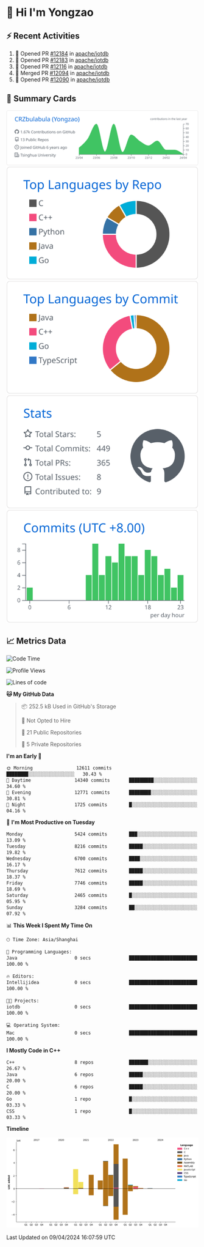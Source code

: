 # 👋 Hi I'm Yongzao

## ⚡ Recent Activities
<!--START_SECTION:activity-->
1. 💪 Opened PR [#12184](https://github.com/apache/iotdb/pull/12184) in [apache/iotdb](https://github.com/apache/iotdb)
2. 💪 Opened PR [#12183](https://github.com/apache/iotdb/pull/12183) in [apache/iotdb](https://github.com/apache/iotdb)
3. 💪 Opened PR [#12116](https://github.com/apache/iotdb/pull/12116) in [apache/iotdb](https://github.com/apache/iotdb)
4. 🎉 Merged PR [#12094](https://github.com/apache/iotdb/pull/12094) in [apache/iotdb](https://github.com/apache/iotdb)
5. 💪 Opened PR [#12090](https://github.com/apache/iotdb/pull/12090) in [apache/iotdb](https://github.com/apache/iotdb)
<!--END_SECTION:activity-->

## 🎑 Summary Cards

[![](https://raw.githubusercontent.com/CRZbulabula/CRZbulabula/main/profile-summary-card-output/github/0-profile-details.svg)](https://github.com/vn7n24fzkq/github-profile-summary-cards)
[![](https://raw.githubusercontent.com/CRZbulabula/CRZbulabula/main/profile-summary-card-output/github/1-repos-per-language.svg)](https://github.com/vn7n24fzkq/github-profile-summary-cards) [![](https://raw.githubusercontent.com/CRZbulabula/CRZbulabula/main/profile-summary-card-output/github/2-most-commit-language.svg)](https://github.com/vn7n24fzkq/github-profile-summary-cards)
[![](https://raw.githubusercontent.com/CRZbulabula/CRZbulabula/main/profile-summary-card-output/github/3-stats.svg)](https://github.com/vn7n24fzkq/github-profile-summary-cards) [![](https://raw.githubusercontent.com/CRZbulabula/CRZbulabula/main/profile-summary-card-output/github/4-productive-time.svg)](https://github.com/vn7n24fzkq/github-profile-summary-cards)

## 📈 Metrics Data

<!--START_SECTION:waka-->
![Code Time](http://img.shields.io/badge/Code%20Time-606%20hrs%2038%20mins-blue)

![Profile Views](http://img.shields.io/badge/Profile%20Views-0-blue)

![Lines of code](https://img.shields.io/badge/From%20Hello%20World%20I%27ve%20Written-26.7%20million%20lines%20of%20code-blue)

**🐱 My GitHub Data** 

> 📦 252.5 kB Used in GitHub's Storage 
 > 
> 🚫 Not Opted to Hire
 > 
> 📜 21 Public Repositories 
 > 
> 🔑 5 Private Repositories 
 > 
**I'm an Early 🐤** 

```text
🌞 Morning                12611 commits       ████████░░░░░░░░░░░░░░░░░   30.43 % 
🌆 Daytime                14340 commits       █████████░░░░░░░░░░░░░░░░   34.60 % 
🌃 Evening                12771 commits       ████████░░░░░░░░░░░░░░░░░   30.81 % 
🌙 Night                  1725 commits        █░░░░░░░░░░░░░░░░░░░░░░░░   04.16 % 
```
📅 **I'm Most Productive on Tuesday** 

```text
Monday                   5424 commits        ███░░░░░░░░░░░░░░░░░░░░░░   13.09 % 
Tuesday                  8216 commits        █████░░░░░░░░░░░░░░░░░░░░   19.82 % 
Wednesday                6700 commits        ████░░░░░░░░░░░░░░░░░░░░░   16.17 % 
Thursday                 7612 commits        █████░░░░░░░░░░░░░░░░░░░░   18.37 % 
Friday                   7746 commits        █████░░░░░░░░░░░░░░░░░░░░   18.69 % 
Saturday                 2465 commits        █░░░░░░░░░░░░░░░░░░░░░░░░   05.95 % 
Sunday                   3284 commits        ██░░░░░░░░░░░░░░░░░░░░░░░   07.92 % 
```


📊 **This Week I Spent My Time On** 

```text
🕑︎ Time Zone: Asia/Shanghai

💬 Programming Languages: 
Java                     0 secs              █████████████████████████   100.00 % 

🔥 Editors: 
Intellijidea             0 secs              █████████████████████████   100.00 % 

🐱‍💻 Projects: 
iotdb                    0 secs              █████████████████████████   100.00 % 

💻 Operating System: 
Mac                      0 secs              █████████████████████████   100.00 % 
```

**I Mostly Code in C++** 

```text
C++                      8 repos             ███████░░░░░░░░░░░░░░░░░░   26.67 % 
Java                     6 repos             █████░░░░░░░░░░░░░░░░░░░░   20.00 % 
C                        6 repos             █████░░░░░░░░░░░░░░░░░░░░   20.00 % 
Go                       1 repo              █░░░░░░░░░░░░░░░░░░░░░░░░   03.33 % 
CSS                      1 repo              █░░░░░░░░░░░░░░░░░░░░░░░░   03.33 % 
```



**Timeline**

![Lines of Code chart](https://raw.githubusercontent.com/CRZbulabula/CRZbulabula/main/assets/bar_graph.png)


 Last Updated on 09/04/2024 16:07:59 UTC
<!--END_SECTION:waka-->

